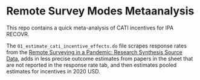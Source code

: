 # Remote Survey Modes Metaanalysis
This repo contains a quick meta-analysis of CATI incentives for IPA RECOVR. 

The `01_estimate_cati_incentive_effects.do` file scrapes response rates from the [Remote Surveying in a Pandemic: Research Synthesis Source Data](https://docs.google.com/spreadsheets/d/1lPLW9hsMur0bIqFy7QcoFMKU5CHnhcVDke0EmwYDp7w/edit#gid=304366966), adds in less precise outcome estimates from papers in the sheet that are not reported in the response rate tab, and then estimates pooled estimates for incentives in 2020 USD.
